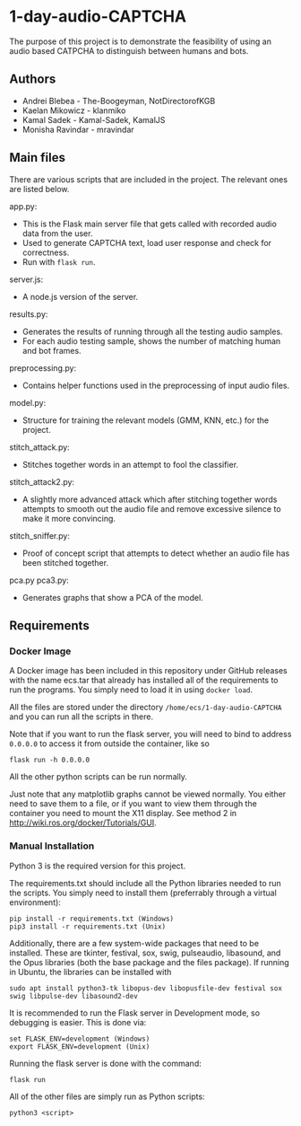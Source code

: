 # 1-day-audio-CAPTCHA

The purpose of this project is to demonstrate the feasibility of using an audio based CATPCHA to distinguish between humans and bots.

## Authors
- Andrei Blebea - The-Boogeyman, NotDirectorofKGB
- Kaelan Mikowicz - klanmiko
- Kamal Sadek - Kamal-Sadek, KamalJS
- Monisha Ravindar - mravindar

## Main files

There are various scripts that are included in the project. The relevant ones are listed below.

app.py:
  - This is the Flask main server file that gets called with recorded audio data from the user.
  - Used to generate CAPTCHA text, load user response and check for correctness.
  - Run with ```flask run```.

server.js:
  - A node.js version of the server.

results.py:
  - Generates the results of running through all the testing audio samples.
  - For each audio testing sample, shows the number of matching human and bot frames.

preprocessing.py:
  - Contains helper functions used in the preprocessing of input audio files.

model.py:
  - Structure for training the relevant models (GMM, KNN, etc.) for the project.

stitch_attack.py:
  - Stitches together words in an attempt to fool the classifier.

stitch_attack2.py:
  - A slightly more advanced attack which after stitching together words attempts to smooth out the audio file and remove excessive silence to make it more convincing.

stitch_sniffer.py:
  - Proof of concept script that attempts to detect whether an audio file has been stitched together.

pca.py pca3.py:
  - Generates graphs that show a PCA of the model.

## Requirements

### Docker Image

A Docker image has been included in this repository under GitHub releases with the name ecs.tar that already has installed all of the requirements to run the programs. You simply need to load it in using ```docker load```.

All the files are stored under the directory ```/home/ecs/1-day-audio-CAPTCHA``` and you can run all the scripts in there.

Note that if you want to run the flask server, you will need to bind to address ```0.0.0.0``` to access it from outside the container, like so
```
flask run -h 0.0.0.0
```

All the other python scripts can be run normally.

Just note that any matplotlib graphs cannot be viewed normally. You either need to save them to a file, or if you want to view them through the container you need to mount the X11 display. See method 2 in http://wiki.ros.org/docker/Tutorials/GUI.

### Manual Installation

Python 3 is the required version for this project.

The requirements.txt should include all the Python libraries needed to run the scripts. You simply need to install them (preferrably through a virtual environment):
```
pip install -r requirements.txt (Windows)
pip3 install -r requirements.txt (Unix)
```

Additionally, there are a few system-wide packages that need to be installed. These are tkinter, festival, sox, swig, pulseaudio, libasound, and the Opus libraries (both the base package and the files package). If running in Ubuntu, the libraries can be installed with
```
sudo apt install python3-tk libopus-dev libopusfile-dev festival sox swig libpulse-dev libasound2-dev
```

It is recommended to run the Flask server in Development mode, so debugging is easier. This is done via:
```
set FLASK_ENV=development (Windows)
export FLASK_ENV=development (Unix)
```

Running the flask server is done with the command:
```
flask run
```

All of the other files are simply run as Python scripts:
```
python3 <script>
```
